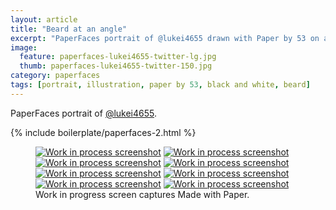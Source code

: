 ```yaml
---
layout: article
title: "Beard at an angle"
excerpt: "PaperFaces portrait of @lukei4655 drawn with Paper by 53 on an iPad."
image: 
  feature: paperfaces-lukei4655-twitter-lg.jpg
  thumb: paperfaces-lukei4655-twitter-150.jpg
category: paperfaces
tags: [portrait, illustration, paper by 53, black and white, beard]
---
```


PaperFaces portrait of [@lukei4655](http://twitter.com/lukei4655).

{% include boilerplate/paperfaces-2.html %}

<figure class="third">
  <a href="{{ site.url }}/images/paperfaces-lukei4655-process-1-lg.jpg"><img src="{{ site.url }}/images/paperfaces-lukei4655-process-1-600.jpg" alt="Work in process screenshot"></a>
  <a href="{{ site.url }}/images/paperfaces-lukei4655-process-2-lg.jpg"><img src="{{ site.url }}/images/paperfaces-lukei4655-process-2-600.jpg" alt="Work in process screenshot"></a>
  <a href="{{ site.url }}/images/paperfaces-lukei4655-process-3-lg.jpg"><img src="{{ site.url }}/images/paperfaces-lukei4655-process-3-600.jpg" alt="Work in process screenshot"></a>
  <a href="{{ site.url }}/images/paperfaces-lukei4655-process-4-lg.jpg"><img src="{{ site.url }}/images/paperfaces-lukei4655-process-4-600.jpg" alt="Work in process screenshot"></a>
  <a href="{{ site.url }}/images/paperfaces-lukei4655-process-5-lg.jpg"><img src="{{ site.url }}/images/paperfaces-lukei4655-process-5-600.jpg" alt="Work in process screenshot"></a>
  <a href="{{ site.url }}/images/paperfaces-lukei4655-process-6-lg.jpg"><img src="{{ site.url }}/images/paperfaces-lukei4655-process-6-600.jpg" alt="Work in process screenshot"></a>
  <a href="{{ site.url }}/images/paperfaces-lukei4655-process-7-lg.jpg"><img src="{{ site.url }}/images/paperfaces-lukei4655-process-7-600.jpg" alt="Work in process screenshot"></a>
  <a href="{{ site.url }}/images/paperfaces-lukei4655-process-8-lg.jpg"><img src="{{ site.url }}/images/paperfaces-lukei4655-process-8-600.jpg" alt="Work in process screenshot"></a>
  <figcaption>Work in progress screen captures Made with Paper.</figcaption>
</figure>